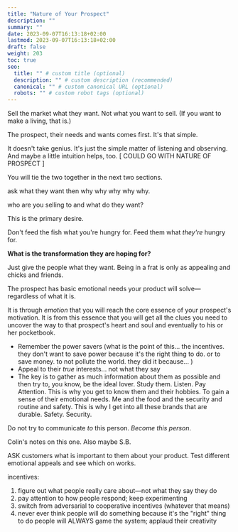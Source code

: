```yaml
---
title: "Nature of Your Prospect"
description: ""
summary: ""
date: 2023-09-07T16:13:18+02:00
lastmod: 2023-09-07T16:13:18+02:00
draft: false
weight: 203
toc: true
seo:
  title: "" # custom title (optional)
  description: "" # custom description (recommended)
  canonical: "" # custom canonical URL (optional)
  robots: "" # custom robot tags (optional)
---
```



Sell the market what they want. Not what you want to sell. (If you want to make a living, that is.)

The prospect, their needs and wants comes first. It's that simple.

It doesn't take genius. It's just the simple matter of listening and observing. And maybe a little intuition helps, too. [ COULD GO WITH NATURE OF PROSPECT ]

You will tie the two together in the next two sections.

ask what they want then why why why why why.

who are you selling to and what do they want?

This is the primary desire.

Don't feed the fish what you're hungry for. Feed them what *they're* hungry for.

**What is the transformation they are hoping for?**

Just give the people what they want. Being in a frat is only as appealing and chicks and friends.

The prospect has basic emotional needs your product will solve&mdash;regardless of what it is.

It is through *emotion* that you will reach the core essence of your prospect's motivation. It is from this essence that you will get all the clues you need to uncover the way to that prospect's heart and soul and eventually to his or her pocketbook.

* Remember the power savers (what is the point of this... the incentives. they don't want to save power because it's the right thing to do. or to save money. to not pollute the world. they did it because... )
* Appeal to their *true* interests... not what they say
* The key is to gather as much information about them as possible and then try to, you know, be the ideal lover. Study them. Listen. Pay Attention. This is why you get to know them and their hobbies. To gain a sense of their emotional needs. Me and the food and the security and routine and safety. This is why I get into all these brands that are durable. Safety. Security.

Do not try to communicate *to* this person. *Become this person*.

Colin's notes on this one. Also maybe S.B.

ASK customers what is important to them about your product. Test different emotional appeals and see which on works.

incentives:
  1. figure out what people really care about—not what they say they do
  3. pay attention to how people respond; keep experimenting
  4. switch from adversarial to cooperative incentives (whatever that means)
  5. never ever think people will do something because it's the "right" thing to do
people will ALWAYS game the system; applaud their creativity
